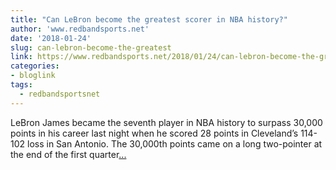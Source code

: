 ```yaml
---
title: "Can LeBron become the greatest scorer in NBA history?"
author: 'www.redbandsports.net'
date: '2018-01-24'
slug: can-lebron-become-the-greatest
link: https://www.redbandsports.net/2018/01/24/can-lebron-become-the-greatest-scorer-in-nba-history/
categories:
- bloglink
tags:
  - redbandsportsnet
---
```


LeBron James became the seventh player in NBA history to surpass 30,000 points in his career last night when he scored 28 points in Cleveland’s 114-102 loss in San Antonio. The 30,000th points came on a long two-pointer at the end of the first quarter[... <i class="fas fa-external-link-alt"></i>](https://www.redbandsports.net/2018/01/24/can-lebron-become-the-greatest-scorer-in-nba-history/)

